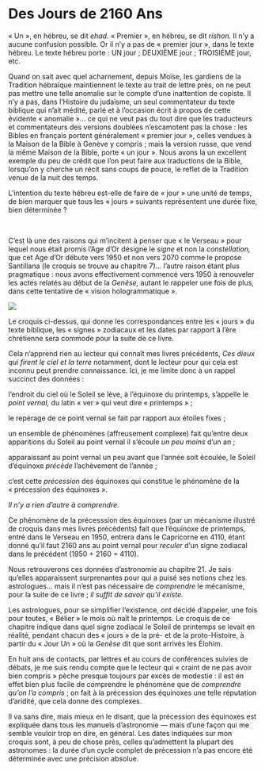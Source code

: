 # Des Jours de 2160 Ans

« Un », en hébreu, se dit *ehad.* « Premier », en hébreu, se dit *rishon.* Il n’y a aucune confusion possible. Or il n’y a pas de « premier jour », dans le texte hébreu. Le texte hébreu porte : UN jour ; DEUXIÈME jour ; TROISIÈME jour, etc.

Quand on sait avec quel acharnement, depuis Moïse, les gardiens de la Tradition hébraïque maintiennent le texte au trait de lettre près, on ne peut pas mettre une telle anomalie sur le compte d’une inattention de copiste. Il n’y a pas, dans l’Histoire du judaïsme, un seul commentateur du texte biblique qui n’ait médité, parlé et à l’occasion écrit à propos de cette évidente « anomalie »... ce qui ne veut pas du tout dire que les traducteurs et commentateurs des versions doublées n’escamotent pas la chose : les Bibles en français portent généralement « premier jour », celles vendues à la Maison de la Bible à Genève y compris ; mais la version russe, que vend la même Maison de la Bible, porte « un jour ». Nous avons la un excellent exemple du peu de crédit que l’on peut faire aux traductions de la Bible, lorsqu’on y cherche un récit sans coups de pouce, le reflet de la Tradition venue de la nuit des temps.

<span id="e9782221228517_c18-st1.xhtml#page-264"></span>

L’intention du texte hébreu est-elle de faire de « jour » une unité de temps, de bien marquer que tous les « jours » suivants représentent une durée fixe, bien déterminée ?

   

C’est là une des raisons qui m’incitent à penser que « le Verseau » pour lequel nous était promis l’Age d’Or désigne le *signe* et non la *constellation,* que cet Age d’Or débute vers 1950 et non vers 2070 comme le propose Santillana (le croquis se trouve au chapitre 7)... l’autre raison étant plus pragmatique : nous avons effectivement commencé vers 1950 à renouveler les actes relatés au début de la *Genèse,* autant le rappeler une fois de plus, dans cette tentative de « vision hologrammatique ».

![](media/images/e9782221228517_i0035.jpg)

Le croquis ci-dessus, qui donne les correspondances <span id="e9782221228517_c18-st1.xhtml#page-265"></span>entre les « jours » du texte biblique, les « signes » zodiacaux et les dates par rapport à l’ère chrétienne sera commode pour la suite de ce livre.

Cela n’apprend rien au lecteur qui connaît mes livres précédents, *Ces dieux qui firent le ciel et la terre* notamment, dont le lecteur pour qui cela est inconnu peut prendre connaissance. Ici, je me limite donc à un rappel succinct des données :

l’endroit du ciel où le Soleil se lève, à l’équinoxe du printemps, s’appelle le *point vernal,* du latin « ver » qui veut dire « printemps » ;

le repérage de ce point vernal se fait par rapport aux étoiles fixes ;

un ensemble de phénomènes (affreusement complexe) fait qu’entre deux apparitions du Soleil au point vernal il s’écoule *un peu moins* d’un an ;

apparaissant au point vernal un peu avant que l’année soit écoulée, le Soleil d’équinoxe *précède* l’achèvement de l’année ;

c’est cette *précession* des équinoxes qui constitue le phénomène de la « précession des équinoxes ».

*Il n’y a rien d’autre à comprendre.*

Ce phénomène de la précesssion des équinoxes (par un mécanisme illustré de croquis dans mes livres précédents) fait que l’équinoxe de printemps, entré dans le Verseau en 1950, entrera dans le Capricorne en 4110, étant donné qu’il faut 2160 ans au point vernal pour *reculer* d’un signe zodiacal dans le précédent (1950 + 2160 = 4110).

Nous retrouverons ces données d’astronomie au chapitre 21. Je sais qu’elles apparaissent surprenantes pour qui a puisé ses notions chez les astrologues... mais il n’est pas nécessaire de *comprendre* le mécanisme, pour la suite de ce livre ; *il suffit de savoir qu’il existe.*

Les astrologues, pour se simplifier l’existence, ont <span id="e9782221228517_c18-st1.xhtml#page-266"></span>décidé d’appeler, une fois pour toutes, « Bélier » le mois où naît le printemps. Le croquis de ce chapitre indique dans quel signe zodiacal le Soleil de printemps se levait en réalité, pendant chacun des « jours » de la pré- et de la proto-Histoire, à partir du « Jour Un » où la *Genèse* dit que sont arrivés les Élohim.

En huit ans de contacts, par lettres et au cours de conférences suivies de débats, je me suis rendu compte que le lecteur qui « craint de ne pas avoir bien compris » pèche presque toujours par excès de modestie : il est en effet bien plus facile de comprendre le phénomène que de *comprendre qu’on l’a compris* ; on fait à la précession des équinoxes une telle réputation d’aridité, que cela donne des complexes.

Il va sans dire, mais mieux en le disant, que la précession des équinoxes est expliquée dans tous les manuels d’astronomie — mais d’une façon qui me semble vouloir trop en dire, en général. Les dates indiquées sur mon croquis sont, à peu de chose près, celles qu’admettent la plupart des astronomes : la durée d’un cycle complet de précession n’a pas encore été déterminée avec une précision absolue.

<span id="e9782221228517_c18-st1.xhtml#title90"></span>

